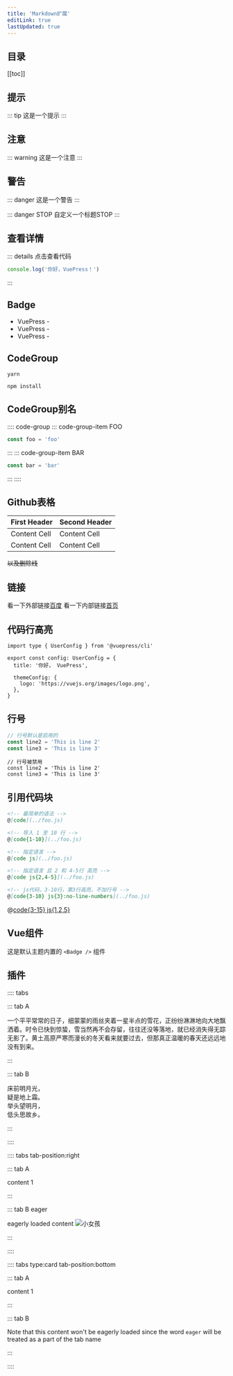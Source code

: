 ```yaml
---
title: 'Markdown扩展'
editLink: true
lastUpdated: true
---
```


## 目录
[[toc]]

## 提示

::: tip
这是一个提示
:::

## 注意

::: warning
这是一个注意
:::

## 警告

::: danger
这是一个警告
:::

::: danger STOP
自定义一个标题STOP
:::

## 查看详情
::: details 点击查看代码
```js
console.log('你好，VuePress！')
```
:::

## Badge

-   VuePress - <Badge type="tip" text="v2" vertical="top" />
-   VuePress - <Badge type="warning" text="v2" vertical="middle" />
-   VuePress - <Badge type="danger" text="v2" vertical="bottom" />

## CodeGroup

<CodeGroup>
  <CodeGroupItem title="YARN">

```bash:no-line-numbers
yarn
```

  </CodeGroupItem>

  <CodeGroupItem title="NPM" active>

```bash:no-line-numbers
npm install
```

  </CodeGroupItem>
</CodeGroup>

## CodeGroup别名
:::: code-group
::: code-group-item FOO
```js
const foo = 'foo'
```
:::
::: code-group-item BAR
```js
const bar = 'bar'
```
:::
::::

## Github表格
| First Header  | Second Header |
| ------------- | ------------- |
| Content Cell  | Content Cell  |
| Content Cell  | Content Cell  |

~~以及删除线~~

## 链接

看一下外部链接[百度](https://www.baidu.com)
看一下内部链接[首页](../README.md)

## 代码行高亮
```ts{1,6-8}
import type { UserConfig } from '@vuepress/cli'

export const config: UserConfig = {
  title: '你好， VuePress',

  themeConfig: {
    logo: 'https://vuejs.org/images/logo.png',
  },
}
```

## 行号
```ts
// 行号默认是启用的
const line2 = 'This is line 2'
const line3 = 'This is line 3'
```

```ts:no-line-numbers
// 行号被禁用
const line2 = 'This is line 2'
const line3 = 'This is line 3'
```

## 引用代码块
```md
<!-- 最简单的语法 -->
@[code](../foo.js)

<!-- 导入 1 至 10 行 -->
@[code{1-10}](../foo.js)

<!-- 指定语言 -->
@[code js](../foo.js)

<!-- 指定语言 且 2 和 4-5行 高亮 -->
@[code js{2,4-5}](../foo.js)

<!-- js代码，3-10行，第3行高亮，不加行号 -->
@[code{3-10} js{3}:no-line-numbers](../foo.js)
```

@[code{3-15} js{1,2,5}](../.vuepress/config.js)

## Vue组件 <Badge text="演示" />
这是默认主题内置的 `<Badge />` 组件 <Badge text="演示" />

## 插件
:::: tabs

::: tab A

一个平平常常的日子，细蒙蒙的雨丝夹着一星半点的雪花，正纷纷淋淋地向大地飘洒着。时令已快到惊蛰，雪当然再不会存留，往往还没等落地，就已经消失得无踪无影了。黄土高原严寒而漫长的冬天看来就要过去，但那真正温暖的春天还远远地没有到来。

:::

::: tab B

床前明月光，  
疑是地上霜。  
举头望明月，  
低头思故乡。

:::

::::

<!--  -->

:::: tabs tab-position:right

::: tab A

content 1

:::

::: tab B eager

eagerly loaded content
![小女孩](/img/100.jpg)

:::

::::

<!--  -->

:::: tabs type:card tab-position:bottom

::: tab A

content 1

:::

::: tab B

Note that this content won't be eagerly loaded since the word `eager` will be treated as a part of the tab name

:::

::::



<Waline />
